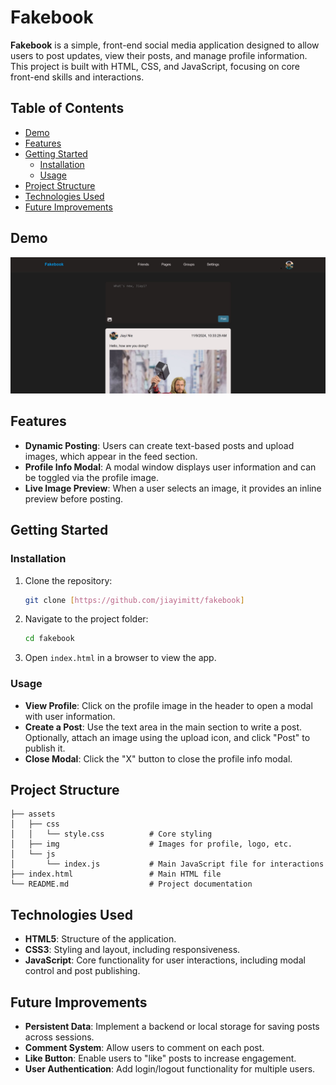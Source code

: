 
# Fakebook

**Fakebook** is a simple, front-end social media application designed to allow users to post updates, view their posts, and manage profile information. This project is built with HTML, CSS, and JavaScript, focusing on core front-end skills and interactions.

## Table of Contents

- [Demo](#demo)
- [Features](#features)
- [Getting Started](#getting-started)
  - [Installation](#installation)
  - [Usage](#usage)
- [Project Structure](#project-structure)
- [Technologies Used](#technologies-used)
- [Future Improvements](#future-improvements)

## Demo

![Fakebook UI Screenshot](./assets/img/demo-screenshot.jpg)  

## Features

- **Dynamic Posting**: Users can create text-based posts and upload images, which appear in the feed section.
- **Profile Info Modal**: A modal window displays user information and can be toggled via the profile image.
- **Live Image Preview**: When a user selects an image, it provides an inline preview before posting.

## Getting Started

### Installation

1. Clone the repository:
   ```bash
   git clone [https://github.com/jiayimitt/fakebook]
   ```
2. Navigate to the project folder:
   ```bash
   cd fakebook
   ```
3. Open `index.html` in a browser to view the app.

### Usage

- **View Profile**: Click on the profile image in the header to open a modal with user information.
- **Create a Post**: Use the text area in the main section to write a post. Optionally, attach an image using the upload icon, and click "Post" to publish it.
- **Close Modal**: Click the "X" button to close the profile info modal.

## Project Structure

```plaintext
├── assets
│   ├── css
│   │   └── style.css          # Core styling
│   ├── img                    # Images for profile, logo, etc.
│   └── js
│       └── index.js           # Main JavaScript file for interactions
├── index.html                 # Main HTML file
└── README.md                  # Project documentation
```

## Technologies Used

- **HTML5**: Structure of the application.
- **CSS3**: Styling and layout, including responsiveness.
- **JavaScript**: Core functionality for user interactions, including modal control and post publishing.

## Future Improvements

- **Persistent Data**: Implement a backend or local storage for saving posts across sessions.
- **Comment System**: Allow users to comment on each post.
- **Like Button**: Enable users to "like" posts to increase engagement.
- **User Authentication**: Add login/logout functionality for multiple users.

